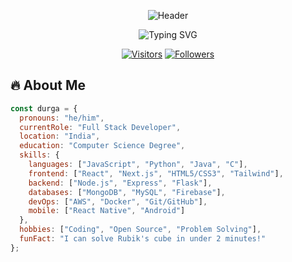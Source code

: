 <!-- ====== HEADER SECTION ====== -->
<div align="center">
  
  ![Header](https://github.com/DURGA-PRASAD-MAJJJI/DURGA-PRASAD-MAJJJI/blob/main/assets/github-header.png?raw=true)
  
  <img src="https://readme-typing-svg.herokuapp.com?font=Fira+Code&weight=600&size=26&duration=4000&pause=1000&color=7E3ACE&width=550&lines=Namaste+🙏,+I'm+Durga+Prasad+Majji;Full+Stack+Developer;Open+Source+Contributor;Problem+Solver;From+India" alt="Typing SVG" />
  
  [![Visitors](https://komarev.com/ghpvc/?username=DURGA-PRASAD-MAJJJI&color=7E3ACE&style=flat-square)](https://github.com/DURGA-PRASAD-MAJJJI)
  [![Followers](https://img.shields.io/github/followers/DURGA-PRASAD-MAJJJI?color=7E3ACE&logo=github&style=flat-square)](https://github.com/DURGA-PRASAD-MAJJJI?tab=followers)
</div>

<!-- ====== ABOUT SECTION ====== -->
## 🔥 About Me
```javascript
const durga = {
  pronouns: "he/him",
  currentRole: "Full Stack Developer",
  location: "India",
  education: "Computer Science Degree",
  skills: {
    languages: ["JavaScript", "Python", "Java", "C"],
    frontend: ["React", "Next.js", "HTML5/CSS3", "Tailwind"],
    backend: ["Node.js", "Express", "Flask"],
    databases: ["MongoDB", "MySQL", "Firebase"],
    devOps: ["AWS", "Docker", "Git/GitHub"],
    mobile: ["React Native", "Android"]
  },
  hobbies: ["Coding", "Open Source", "Problem Solving"],
  funFact: "I can solve Rubik's cube in under 2 minutes!"
};
